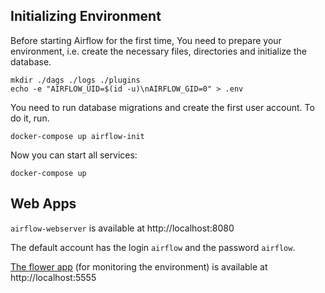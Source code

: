 ## Initializing Environment

Before starting Airflow for the first time, You need to prepare your  environment, i.e. create the necessary files, directories and initialize the database.

```shell
mkdir ./dags ./logs ./plugins
echo -e "AIRFLOW_UID=$(id -u)\nAIRFLOW_GID=0" > .env
```

You need to run database migrations and create the first user account. To do it, run.

```shell
docker-compose up airflow-init
```

Now you can start all services:

```shell
docker-compose up
```
          
## Web Apps

`airflow-webserver` is available at http://localhost:8080

The default account has the login `airflow` and the password `airflow`.
                                 

[The flower app](https://flower.readthedocs.io/en/latest/) (for monitoring the environment) is available at http://localhost:5555
